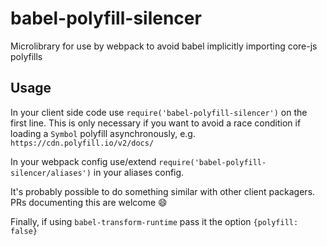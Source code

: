 # babel-polyfill-silencer
Microlibrary for use by webpack to avoid babel implicitly importing core-js polyfills

## Usage

In your client side code use `require('babel-polyfill-silencer')` on the first line. This is only necessary if you want to avoid a race condition if loading a `Symbol` polyfill asynchronously, e.g. `https://cdn.polyfill.io/v2/docs/`

In your webpack config use/extend `require('babel-polyfill-silencer/aliases')` in your aliases config.

It's probably possible to do something similar with other client packagers. PRs documenting this are welcome :smile:

Finally, if using `babel-transform-runtime` pass it the option `{polyfill: false}`
